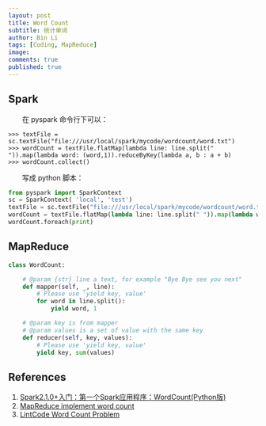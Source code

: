 ```yaml
---
layout: post
title: Word Count
subtitle: 统计单词
author: Bin Li
tags: [Coding, MapReduce]
image: 
comments: true
published: true
---
```


## Spark
　　在 pyspark 命令行下可以：

```shell
>>> textFile = sc.textFile("file:///usr/local/spark/mycode/wordcount/word.txt")
>>> wordCount = textFile.flatMap(lambda line: line.split(" ")).map(lambda word: (word,1)).reduceByKey(lambda a, b : a + b)
>>> wordCount.collect()
```

　　写成 python 脚本：

```python
from pyspark import SparkContext
sc = SparkContext( 'local', 'test')
textFile = sc.textFile("file:///usr/local/spark/mycode/wordcount/word.txt")
wordCount = textFile.flatMap(lambda line: line.split(" ")).map(lambda word: (word,1)).reduceByKey(lambda a, b : a + b)
wordCount.foreach(print)
```

## MapReduce

```python
class WordCount:

    # @param {str} line a text, for example "Bye Bye see you next"
    def mapper(self, _, line):
        # Please use 'yield key, value'
        for word in line.split():
            yield word, 1

    # @param key is from mapper
    # @param values is a set of value with the same key
    def reducer(self, key, values):
        # Please use 'yield key, value'
        yield key, sum(values)
```

## References
1. [Spark2.1.0+入门：第一个Spark应用程序：WordCount(Python版)](http://dblab.xmu.edu.cn/blog/1692-2/)
2. [MapReduce implement word count](https://www.michael-noll.com/tutorials/writing-an-hadoop-mapreduce-program-in-python/)
3. [LintCode Word Count Problem](https://www.lintcode.com/problem/word-count-map-reduce/description)